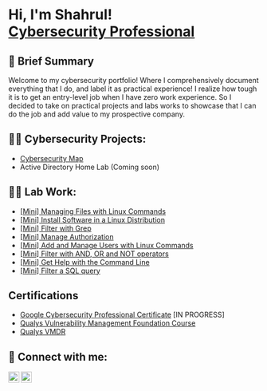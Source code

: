 <h1>Hi, I'm Shahrul! <br/><a href="https://www.linkedin.com/in/shahrulandeka/">Cybersecurity Professional</a>

<h2>🔭 Brief Summary</h2>

Welcome to my cybersecurity portfolio! Where I comprehensively document everything that I do, and label it as practical experience! I realize how tough it is to get an entry-level job when I have zero work experience. So I decided to take on practical projects and labs works to showcase that I can do the job and add value to my prospective company.
<h2>👨‍💻 Cybersecurity Projects:</h2>

  - [Cybersecurity Map](https://github.com/shahrulandeka/cybersecurity-map)
  - Active Directory Home Lab (Coming soon)

<h2>👨‍💻 Lab Work:</h2>

  - [[Mini] Managing Files with Linux Commands](https://github.com/shahrulandeka/mini-manage-files)
  - [[Mini] Install Software in a Linux Distribution](https://github.com/shahrulandeka/install-software-in-linux)
  - [[Mini] Filter with Grep](https://github.com/shahrulandeka/filter-with-grep)
  - [[Mini] Manage Authorization](https://github.com/shahrulandeka/manage-authorization)
  - [[Mini] Add and Manage Users with Linux Commands](https://github.com/shahrulandeka/add-and-manage-users)
  - [[Mini] Filter with AND, OR and NOT operators](https://github.com/shahrulandeka/filter-operators)
  - [[Mini] Get Help with the Command Line](https://github.com/shahrulandeka/help-command-line)
  - [[Mini] Filter a SQL query](https://github.com/shahrulandeka/filter-query)

<h2>Certifications</h2>

  - [Google Cybersecurity Professional Certificate](https://github.com/shahrulandeka/LABURL) [IN PROGRESS]
  - [Qualys Vulnerability Management Foundation Course](https://i.imgur.com/zIFHz0N.jpg)
  - [Qualys VMDR](https://i.imgur.com/T4UMfOC.jpg)

<h2> 🤳 Connect with me:</h2>


[<img align="left" alt="JoshMadakor | LinkedIn" width="22px" src="https://cdn.jsdelivr.net/npm/simple-icons@v3/icons/linkedin.svg" />][linkedin]
[<img align="left" alt="JoshMadakor | Instagram" width="22px" src="https://cdn.jsdelivr.net/npm/simple-icons@v3/icons/instagram.svg" />][instagram]

[instagram]: https://www.instagram.com/an.s42/
[linkedin]: https://linkedin.com/in/shahrulandeka

<!--
**joshmadakor1/joshmadakor1** is a ✨ _special_ ✨ repository because its `README.md` (this file) appears on your GitHub profile.

Here are some ideas to get you started:

- 🔭 I’m currently working on ...
- 🌱 I’m currently learning ...
- 👯 I’m looking to collaborate on ...
- 🤔 I’m looking for help with ...
- 💬 Ask me about ...
- 📫 How to reach me: ...
- 😄 Pronouns: ...
- ⚡ Fun fact: ...
-->
